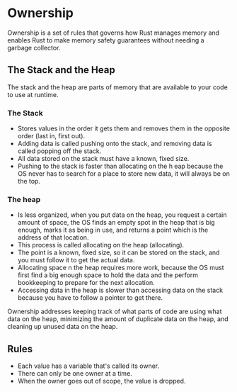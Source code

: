 # Ownership

Ownership is a set of rules that governs how Rust manages memory and enables Rust to make memory safety guarantees without needing a garbage collector. 

## The Stack and the Heap

The stack and the heap are parts of memory that are available to your code to use at runtime. 

### The Stack

- Stores values in the order it gets them and removes them in the opposite order (last in, first out).
- Adding data is called pushing onto the stack, and removing data is called popping off the stack. 
- All data stored on the stack must have a known, fixed size. 
- Pushing to the stack is faster than allocating on the h eap because the OS never has to search for a place to store new data, it will always be on the top. 

### The heap 

- Is less organized, when you put data on the heap, you request a certain amount of space, the OS finds an empty spot in the heap that is big enough, marks it as being in use, and returns a point which is the address of that location. 
- This process is called allocating on the heap (allocating).
- The point is a known, fixed size, so it can be stored on the stack, and you must follow it to get the actual data. 
- Allocating space n the heap requires more work, because the OS must first find a big enough space to hold the data and  the perform bookkeeping to prepare for the next allocation. 
- Accessing data in the heap is slower than accessing data on the stack because you have to follow a pointer to get there. 

Ownership addresses keeping track of what parts of code are using what data on the heap, minimizing the amount of duplicate data on the heap, and cleaning up unused data on the heap. 

## Rules

- Each value has a variable that's called its owner.
- There can only be one owner at a time.
- When the owner goes out of scope, the value is dropped. 